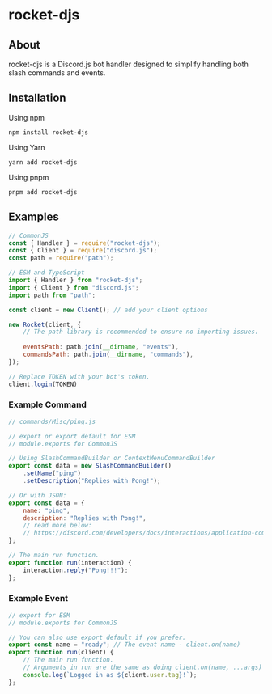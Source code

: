 # rocket-djs

## About
rocket-djs is a Discord.js bot handler designed to simplify handling both slash commands and events.

## Installation
Using npm
```shell
npm install rocket-djs
```
Using Yarn
```shell
yarn add rocket-djs
```
Using pnpm
```shell
pnpm add rocket-djs
```


## Examples
```js
// CommonJS
const { Handler } = require("rocket-djs");
const { Client } = require("discord.js");
const path = require("path");

// ESM and TypeScript
import { Handler } from "rocket-djs";
import { Client } from "discord.js";
import path from "path";

const client = new Client(); // add your client options

new Rocket(client, {
    // The path library is recommended to ensure no importing issues.
    
    eventsPath: path.join(__dirname, "events"),
    commandsPath: path.join(__dirname, "commands"),
});

// Replace TOKEN with your bot's token.
client.login(TOKEN)
```

### Example Command
```js
// commands/Misc/ping.js

// export or export default for ESM
// module.exports for CommonJS

// Using SlashCommandBuilder or ContextMenuCommandBuilder
export const data = new SlashCommandBuilder()
    .setName("ping")
    .setDescription("Replies with Pong!");

// Or with JSON:
export const data = {
    name: "ping",
    description: "Replies with Pong!",
    // read more below:
    // https://discord.com/developers/docs/interactions/application-commands#app-mount
};

// The main run function.
export function run(interaction) {
    interaction.reply("Pong!!!");
};
```

### Example Event
```js
// export for ESM
// module.exports for CommonJS

// You can also use export default if you prefer.
export const name = "ready"; // The event name - client.on(name)
export function run(client) {
    // The main run function.
    // Arguments in run are the same as doing client.on(name, ...args)
    console.log(`Logged in as ${client.user.tag}!`);
};
```